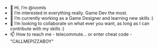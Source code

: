 - 👋 Hi, I’m @ivomls
- 👀 I’m interested in everything really. Game Dev the most.
- 🌱 I’m currently working as a Game Designer and learning new skills :)
- 💞️ I’m looking to collaborate on what ever you want, as long as I can contribute with my skills :)
- 📫 How to reach me - telecommute... or enter cheat code - "CALLMEPIZZABOY"

<!---
ivomls/ivomls is a ✨ special ✨ repository because its `README.md` (this file) appears on your GitHub profile.
You can click the Preview link to take a look at your changes.
--->
